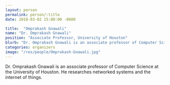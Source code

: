 ```yaml
---
layout: person
permalink: person/:title
date: 2018-03-02 15:00:00 -0600

title:  "Omprakash Gnawali"
name: "Dr. Omprakash Gnawali"
position: "Associate Professor, University of Houston"
blurb: "Dr. Omprakash Gnawali is an associate professor of Computer Science at the University of Houston. He researches networked systems and the internet of things."
categories: organizers
image: "/res/people/Omprakash-Gnawali.jpg"
---
```


Dr. Omprakash Gnawali is an associate professor of Computer Science at the University of Houston. He researches networked systems and the internet of things.